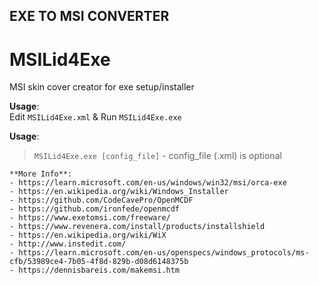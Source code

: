 ## EXE TO MSI CONVERTER ###
# MSILid4Exe
MSI skin cover  creator for exe setup/installer

**Usage**:     
Edit ```MSILid4Exe.xml``` & Run ```MSILid4Exe.exe```       

**Usage**:        
>```MSILid4Exe.exe [config_file]``` - config_file (.xml) is optional

```
**More Info**:
- https://learn.microsoft.com/en-us/windows/win32/msi/orca-exe    
- https://en.wikipedia.org/wiki/Windows_Installer
- https://github.com/CodeCavePro/OpenMCDF      
- https://github.com/ironfede/openmcdf
- https://www.exetomsi.com/freeware/     
- https://www.revenera.com/install/products/installshield
- https://en.wikipedia.org/wiki/WiX
- http://www.instedit.com/
- https://learn.microsoft.com/en-us/openspecs/windows_protocols/ms-cfb/53989ce4-7b05-4f8d-829b-d08d6148375b
- https://dennisbareis.com/makemsi.htm            
 ```
